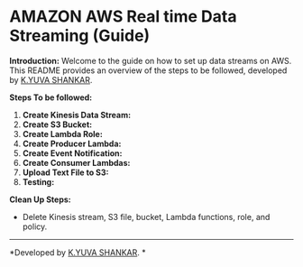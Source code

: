 # AMAZON AWS Real time Data Streaming (Guide)

**Introduction:**
Welcome to the guide on how to set up data streams on AWS. This README provides an overview of the steps to be followed, developed by [K.YUVA SHANKAR](https://www.linkedin.com/in/yuva-shankar-4ba786228?utm_source=share&utm_campaign=share_via&utm_content=profile&utm_medium=android_app).


**Steps To be followed:**

1. **Create Kinesis Data Stream:**
2. **Create S3 Bucket:**
3. **Create Lambda Role:**
4. **Create Producer Lambda:**
5. **Create Event Notification:**
6. **Create Consumer Lambdas:**
7. **Upload Text File to S3:**
8. **Testing:**

**Clean Up Steps:**
   - Delete Kinesis stream, S3 file, bucket, Lambda functions, role, and policy.

---

*Developed by [K.YUVA SHANKAR](https://www.linkedin.com/in/yuva-shankar-4ba786228?utm_source=share&utm_campaign=share_via&utm_content=profile&utm_medium=android_app).
*
